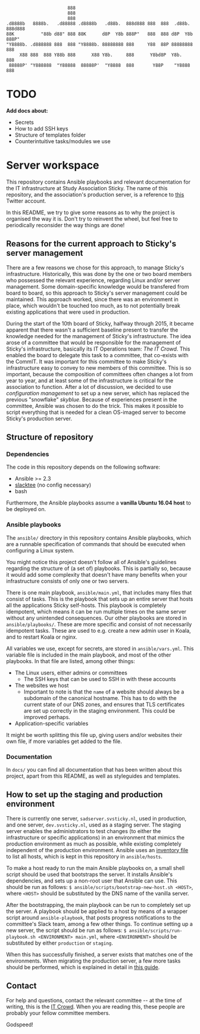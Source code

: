 ```
                       888
                       888
                       888
.d8888b   8888b.   .d88888 .d8888b   .d88b.  888d888 888  888  .d88b.  888d888
88K          "88b d88" 888 88K      d8P  Y8b 888P"   888  888 d8P  Y8b 888P"
"Y8888b. .d888888 888  888 "Y8888b. 88888888 888     Y88  88P 88888888 888
     X88 888  888 Y88b 888      X88 Y8b.     888      Y8bd8P  Y8b.     888
 88888P' "Y888888  "Y88888  88888P'  "Y8888  888       Y88P    "Y8888  888
```
# TODO

**Add docs about:**
- Secrets
- How to add SSH keys
- Structure of templates folder
- Counterintuitive tasks/modules we use

# Server workspace

This repository contains Ansible playbooks and relevant documentation for the
IT infrastructure at Study Association Sticky. The name of this repository, and
the association's production server, is a reference to [this][sadserver] Twitter
account.

In this README, we try to give some reasons as to why the project is organised
the way it is. Don't try to reinvent the wheel, but feel free to periodically
reconsider the way things are done!

## Reasons for the current approach to Sticky's server management

There are a few reasons we chose for this approach, to manage Sticky's
infrastructure. Historically, this was done by the one or two board members who
possessed the relevant experience, regarding Linux and/or server management.
Some domain-specific knowledge would be transfered from board to board, so this
approach to Sticky's server management could be maintained. This approach
worked, since there was an environment in place, which wouldn't be touched too
much, as to not potentially break existing applications that were used in
production.

During the start of the 10th board of Sticky, halfway through 2015, it became
apparent that there wasn't a sufficient baseline present to transfer the
knowledge needed for the management of Sticky's infrastructure.  The idea arose
of a committee that would be responsible for the management of Sticky's
infrastructure, basically its IT Operations team: *The IT Crowd*. This enabled
the board to delegate this task to a committee, that co-exists with the CommIT.
It was important for this committee to make Sticky's infrastructure easy to
convey to new members of this committee. This is so important, because the
composition of committees often changes a lot from year to year, and at least
some of the infrastructure is critical for the association to function. After a
lot of discussion, we decided to use *configuration management* to set up a new
server, which has replaced the previous "snowflake" *skyblue*. Because of
experiences present in the committee, Ansible was chosen to do the trick. This
makes it possible to script everything that is needed for a clean OS-imaged
server to become Sticky's production server.

## Structure of repository

### Dependencies

The code in this repository depends on the following software:

 - Ansible >= 2.3
 - [slacktee] (no config necessary)
 - bash

Furthermore, the Ansible playbooks assume a **vanilla Ubuntu 16.04 host** to be
deployed on.

### Ansible playbooks

The `ansible/` directory in this repository contains Ansible
playbooks, which are a runnable specification of commands that should be
executed when configuring a Linux system.

You might notice this project doesn't follow all of Ansible's guidelines
regarding the structure of (a set of) playbooks. This is partially so,
because it would add some complexity that doesn't have many benefits when your
infrastructure consists of only one or two servers.

There is one main playbook, `ansible/main.yml`, that includes many files that
consist of tasks. This is the playbook that sets up an entire server that hosts
all the applications Sticky self-hosts. This playbook is completely idempotent,
which means it can be run multiple times on the same server without any
unintended consequences. Our other playbooks are stored in `ansible/playbooks/`.
These are more specific and consist of not necessarily idempotent tasks. These
are used to e.g. create a new admin user in Koala, and to restart Koala or
nginx.

All variables we use, except for secrets, are stored in `ansible/vars.yml`. This
variable file is included in the main playbook, and most of the other playbooks.
In that file are listed, among other things:

- The Linux users, either admins or committees
  - The SSH keys that can be used to SSH in with these accounts
- The websites we host
  - Important to note is that the `name` of a website should always be a
  subdomain of the canonical hostname. This has to do with the current state
  of our DNS zones, and ensures that TLS certificates are set up correctly in
  the staging environment. This could be improved perhaps.
- Application-specific variables

It might be worth splitting this file up, giving users and/or websites their
own file, if more variables get added to the file.

### Documentation

In `docs/` you can find all documentation that has been written about this
project, apart from this README, as well as styleguides and templates.

## How to set up the staging and production environment

There is currently one server, `sadserver.svsticky.nl`, used in production, and
one server, `dev.svsticky.nl`, used as a staging server. The staging server
enables the administrators to test changes (to either the infrastructure or
specific applications) in an environment that mimics the production environment
as much as possible, while existing completely independent of the production
environment. Ansible uses an [inventory file][inventory] to list all hosts,
which is kept in this repository in `ansible/hosts`.

To make a host ready to run the main Ansible playbooks on, a small shell script
should be used that bootstraps the server. It installs Ansible's dependencies,
and sets up a non-root user that Ansible can use. This should be run as follows:
`$ ansible/scripts/bootstrap-new-host.sh <HOST>`, where `<HOST>` should be
substituted by the DNS name of the vanilla server.

After the bootstrapping, the main playbook can be run to completely set up the
server. A playbook should be applied to a host by means of a wrapper script
around `ansible-playbook`, that posts progress notifications to the committee's Slack
team, among a few other things. To continue setting up a new server, the script
should be run as follows:
`$ ansible/scripts/run-playbook.sh <ENVIRONMENT> main.yml`, where
`<ENVIRONMENT>` should be substituted by either `production` or `staging`.

When this has successfully finished, a server exists that matches one of the
environments. When migrating the production server, a few more tasks should be
performed, which is explained in detail in [this guide][deployment-new-production].

## Contact

For help and questions, contact the relevant committee -- at the time of
writing, this is the [IT Crowd]. When you are reading this, these people are
probably your fellow committee members.

Godspeed!

  [sadserver]:https://twitter.com/sadserver
  [inventory]:https://docs.ansible.com/ansible/intro_inventory.html
  [slacktee]:https://github.com/course-hero/slacktee
  [deployment-new-production]:docs/deployment-new-production.md
  [IT Crowd]:mailto:itcrowd@svsticky.nl
